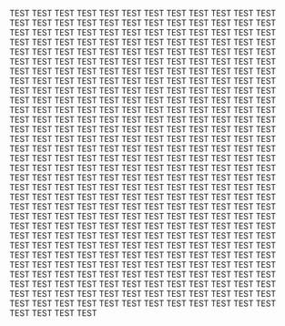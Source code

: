 TEST
TEST
TEST
TEST
TEST
TEST
TEST
TEST
TEST
TEST
TEST
TEST
TEST
TEST
TEST
TEST
TEST
TEST
TEST
TEST
TEST
TEST
TEST
TEST
TEST
TEST
TEST
TEST
TEST
TEST
TEST
TEST
TEST
TEST
TEST
TEST
TEST
TEST
TEST
TEST
TEST
TEST
TEST
TEST
TEST
TEST
TEST
TEST
TEST
TEST
TEST
TEST
TEST
TEST
TEST
TEST
TEST
TEST
TEST
TEST
TEST
TEST
TEST
TEST
TEST
TEST
TEST
TEST
TEST
TEST
TEST
TEST
TEST
TEST
TEST
TEST
TEST
TEST
TEST
TEST
TEST
TEST
TEST
TEST
TEST
TEST
TEST
TEST
TEST
TEST
TEST
TEST
TEST
TEST
TEST
TEST
TEST
TEST
TEST
TEST
TEST
TEST
TEST
TEST
TEST
TEST
TEST
TEST
TEST
TEST
TEST
TEST
TEST
TEST
TEST
TEST
TEST
TEST
TEST
TEST
TEST
TEST
TEST
TEST
TEST
TEST
TEST
TEST
TEST
TEST
TEST
TEST
TEST
TEST
TEST
TEST
TEST
TEST
TEST
TEST
TEST
TEST
TEST
TEST
TEST
TEST
TEST
TEST
TEST
TEST
TEST
TEST
TEST
TEST
TEST
TEST
TEST
TEST
TEST
TEST
TEST
TEST
TEST
TEST
TEST
TEST
TEST
TEST
TEST
TEST
TEST
TEST
TEST
TEST
TEST
TEST
TEST
TEST
TEST
TEST
TEST
TEST
TEST
TEST
TEST
TEST
TEST
TEST
TEST
TEST
TEST
TEST
TEST
TEST
TEST
TEST
TEST
TEST
TEST
TEST
TEST
TEST
TEST
TEST
TEST
TEST
TEST
TEST
TEST
TEST
TEST
TEST
TEST
TEST
TEST
TEST
TEST
TEST
TEST
TEST
TEST
TEST
TEST
TEST
TEST
TEST
TEST
TEST
TEST
TEST
TEST
TEST
TEST
TEST
TEST
TEST
TEST
TEST
TEST
TEST
TEST
TEST
TEST
TEST
TEST
TEST
TEST
TEST
TEST
TEST
TEST
TEST
TEST
TEST
TEST
TEST
TEST
TEST
TEST
TEST
TEST
TEST
TEST
TEST
TEST
TEST
TEST
TEST
TEST
TEST
TEST
TEST
TEST
TEST
TEST
TEST
TEST
TEST
TEST
TEST
TEST
TEST
TEST
TEST
TEST
TEST
TEST
TEST
TEST
TEST
TEST
TEST
TEST
TEST
TEST
TEST
TEST
TEST
TEST
TEST
TEST
TEST
TEST
TEST
TEST
TEST
TEST
TEST
TEST
TEST
TEST
TEST
TEST
TEST
TEST
TEST
TEST
TEST
TEST
TEST
TEST
TEST
TEST
TEST
TEST
TEST
TEST
TEST
TEST
TEST
TEST
TEST
TEST
TEST
TEST
TEST
TEST
TEST
TEST
TEST
TEST
TEST
TEST
TEST
TEST
TEST
TEST
TEST
TEST
TEST
TEST
TEST
TEST
TEST
TEST
TEST
TEST
TEST
TEST
TEST
TEST
TEST
TEST
TEST
TEST
TEST
TEST
TEST
TEST
TEST
TEST
TEST
TEST
TEST
TEST
TEST
